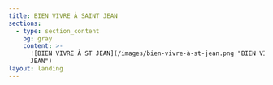 ```yaml
---
title: BIEN VIVRE À SAINT JEAN
sections:
  - type: section_content
    bg: gray
    content: >-
      ![BIEN VIVRE À ST JEAN](/images/bien-vivre-à-st-jean.png "BIEN VIVRE À ST
      JEAN")
layout: landing
---
```


